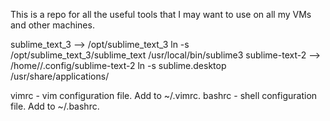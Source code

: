 This is a repo for all the useful tools that I may want to use on all my VMs and other machines.

sublime_text_3 --> /opt/sublime_text_3 
ln -s /opt/sublime_text_3/sublime_text /usr/local/bin/sublime3
sublime-text-2 --> /home/<user>/.config/sublime-text-2
ln -s sublime.desktop /usr/share/applications/

vimrc - vim configuration file. Add to ~/.vimrc.
bashrc - shell configuration file. Add to ~/.bashrc.
